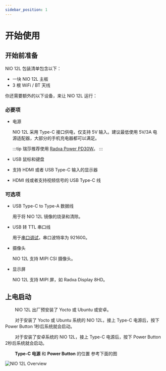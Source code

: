 ```yaml
---
sidebar_position: 1
---
```


# 开始使用

## 开始前准备

NIO 12L 包装清单包含以下：

- 一块 NIO 12L 主板
- 3 根 WiFi / BT 天线

你还需要额外的以下设备，来让 NIO 12L 运行：

### 必要项

- 电源

  NIO 12L 采用 Type-C 接口供电，仅支持 5V 输入。建议最低使用 5V/3A 电源适配器，大部分的手机充电器都可以满足。

  :::tip
  瑞莎推荐使用 [Radxa Power PD30W](/accessories/pd_30w)。
  :::

- USB 鼠标和键盘

- 支持 HDMI 或者 USB Type-C 输入的显示器

- HDMI 线或者支持视频信号的 USB Type-C 线

### 可选项

- USB Type-C to Type-A 数据线

  用于将 NIO 12L 镜像的烧录和清除。

- USB 转 TTL 串口线

  用于[串口调试](./low-level-dev/serial)，串口波特率为 921600。

- 摄像头

  NIO 12L 支持 MIPI CSI 摄像头。

- 显示屏

  NIO 12L 支持 MIPI 屏，如 Radxa Display 8HD。

## 上电启动

&nbsp;&nbsp;&nbsp;&nbsp;&nbsp;&nbsp;&nbsp;&nbsp;NIO 12L 出厂预安装了 Yocto 或 Ubuntu 或安卓。

&nbsp;&nbsp;&nbsp;&nbsp;&nbsp;&nbsp;&nbsp;&nbsp;对于安装了 Yocto 或 Ubuntu 系统的 NIO 12L，接上 Type-C 电源后，按下 Power Button 1秒后系统就会启动。

&nbsp;&nbsp;&nbsp;&nbsp;&nbsp;&nbsp;&nbsp;&nbsp;对于安装了安卓系统的 NIO 12L，接上 Type-C 电源后，按下 Power Button 2秒后系统就会启动。

&nbsp;&nbsp;&nbsp;&nbsp;&nbsp;&nbsp;&nbsp;&nbsp;**Type-C 电源** 和 **Power Button** 的位置 参考下面的图

![NIO 12L Overview](/img/nio/nio12l/n12l_overview.webp)
